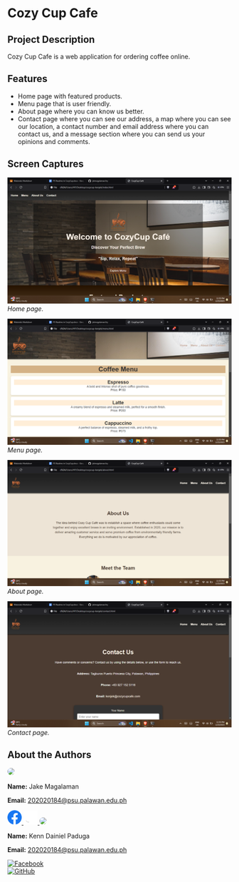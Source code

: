 # Cozy Cup Cafe

## Project Description

Cozy Cup Cafe is a web application for ordering coffee online.

## Features

*   Home page with featured products.
*   Menu page that is user friendly.
*   About page where you can know us better.
*   Contact page where you can see our address, a map where you can see our location, a contact number and email address where you can contact us, and a message section where you can send us your opinions and comments.

## Screen Captures

![Homepage](img/home.png)
_Home page._

![Menu](img/menu.png)
_Menu page._

![Order Form](img/about.png)
_About page._

![Confirmation](img/contact.png)
_Contact page._

## About the Authors

<img src="https://github.com/jekmagalaman.png" width="150" style="border-radius: 50%;">

**Name:** Jake Magalaman

**Email:** 202020184@psu.palawan.edu.ph

<a href="https://www.facebook.com/jake magalaman">
  <img src="img/Facebook.png" alt="Facebook" width="32">
</a>
<a href="https://github.com/jekmagalaman">
  <img src="img/Github.png" alt="GitHub" width="32">
</a>

<img src="https://github.com/KDNLP.png" width="150" style="border-radius: 50%;">

**Name:** Kenn Dainiel Paduga

**Email:** 202020184@psu.palawan.edu.ph

[![Facebook](https://github.com/gauravghongde/social-icons/blob/master/SVG/Color/Facebook.svg)](https://facebook.com/yourprofile)  
[![GitHub](https://github.com/gauravghongde/social-icons/blob/master/SVG/Color/Github.svg)](https://github.com/yourusername)
